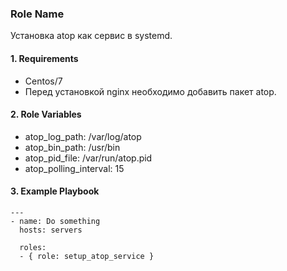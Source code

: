 ### Role Name

Установка atop как сервис в systemd.

#### 1. Requirements

- Centos/7
- Перед установкой nginx необходимо добавить пакет atop.

#### 2. Role Variables

- atop_log_path: /var/log/atop
- atop_bin_path: /usr/bin
- atop_pid_file: /var/run/atop.pid
- atop_polling_interval: 15

#### 3. Example Playbook

```
---
- name: Do something
  hosts: servers

  roles:
  - { role: setup_atop_service }
  ```